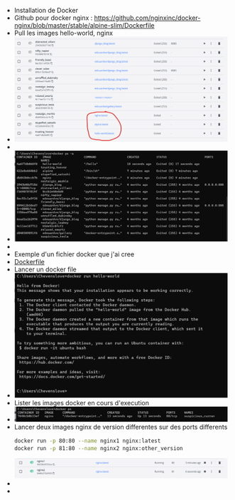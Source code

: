 - Installation de Docker
- Github pour docker nginx : https://github.com/nginxinc/docker-nginx/blob/master/stable/alpine-slim/Dockerfile
- Pull les images hello-world, nginx
- ![image.png](../assets/image_1680081100158_0.png)
-
- ![image.png](../assets/image_1680080997705_0.png)
-
- Exemple d'un fichier docker que j'ai cree
- [Dockerfile](../assets/Dockerfile_1680081055938_0)
- Lancer un docker file
- ![image.png](../assets/image_1680081138359_0.png)
- Lister les images docker en cours d'execution
- ![image.png](../assets/image_1680081200999_0.png)
- Lancer deux images nginx de version differentes sur des ports differents
  ```bash
  docker run -p 80:80 --name nginx1 nginx:latest
  docker run -p 81:80 --name nginx2 nginx:other_version
  ```
  ![image.png](../assets/image_1680082720531_0.png)
-
-